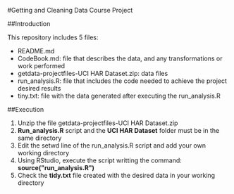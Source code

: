 #Getting and Cleaning Data Course Project

##Introduction

This repository includes 5 files:

- README.md
- CodeBook.md: file that describes the data, and any transformations or work performed
- getdata-projectfiles-UCI HAR Dataset.zip: data files
- run_analysis.R: file that includes the code needed to achieve the project desired results
- tiny.txt: file with the data generated after executing the run_analysis.R

##Execution

1. Unzip the file getdata-projectfiles-UCI HAR Dataset.zip
2. **Run_analysis.R** script and the **UCI HAR Dataset** folder must be in the same directory
3. Edit the setwd line of the run_analysis.R script and add your own working directory
4. Using RStudio, execute the script writting the command: **source("run_analysis.R")**
5. Check the **tidy.txt** file created with the desired data in your working directory
